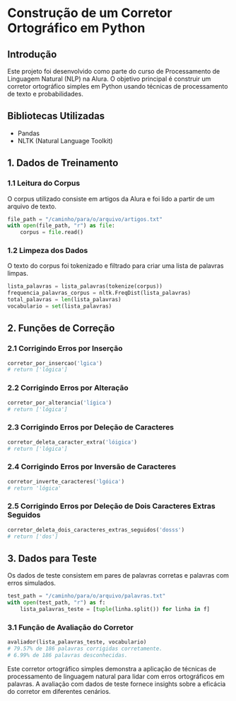 # Construção de um Corretor Ortográfico em Python

## Introdução
Este projeto foi desenvolvido como parte do curso de Processamento de Linguagem Natural (NLP) na Alura. O objetivo principal é construir um corretor ortográfico simples em Python usando técnicas de processamento de texto e probabilidades.

## Bibliotecas Utilizadas
- Pandas
- NLTK (Natural Language Toolkit)

## 1. Dados de Treinamento
### 1.1 Leitura do Corpus
O corpus utilizado consiste em artigos da Alura e foi lido a partir de um arquivo de texto.

```python
file_path = "/caminho/para/o/arquivo/artigos.txt"
with open(file_path, "r") as file:
    corpus = file.read()
```

### 1.2 Limpeza dos Dados
O texto do corpus foi tokenizado e filtrado para criar uma lista de palavras limpas.
```python
lista_palavras = lista_palavras(tokenize(corpus))
frequencia_palavras_corpus = nltk.FreqDist(lista_palavras)
total_palavras = len(lista_palavras)
vocabulario = set(lista_palavras)
```

## 2. Funções de Correção
### 2.1 Corrigindo Erros por Inserção
```python
corretor_por_insercao('lgica')
# return ['lógica']
```

### 2.2 Corrigindo Erros por Alteração
```python
corretor_por_alterancia('lígica')
# return ['lógica']
```
### 2.3 Corrigindo Erros por Deleção de Caracteres
```python
corretor_deleta_caracter_extra('lóigica')
# return ['lógica']
```
### 2.4 Corrigindo Erros por Inversão de Caracteres
```python
corretor_inverte_caracteres('lgóica')
# return 'lógica'
```

### 2.5 Corrigindo Erros por Deleção de Dois Caracteres Extras Seguidos
```python
corretor_deleta_dois_caracteres_extras_seguidos('dosss')
# return ['dos']
```

## 3. Dados para Teste
Os dados de teste consistem em pares de palavras corretas e palavras com erros simulados.
```python
test_path = "/caminho/para/o/arquivo/palavras.txt"
with open(test_path, "r") as f:
    lista_palavras_teste = [tuple(linha.split()) for linha in f]
```

### 3.1 Função de Avaliação do Corretor
```python
avaliador(lista_palavras_teste, vocabulario)
# 79.57% de 186 palavras corrigidas corretamente.
# 6.99% de 186 palavras desconhecidas.
```
Este corretor ortográfico simples demonstra a aplicação de técnicas de processamento de linguagem natural para lidar com erros ortográficos em palavras. A avaliação com dados de teste fornece insights sobre a eficácia do corretor em diferentes cenários.

